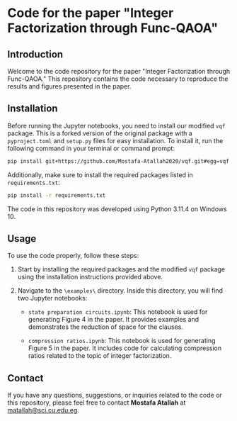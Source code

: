 # Code for the paper "Integer Factorization through Func-QAOA" 

## Introduction

Welcome to the code repository for the paper "Integer Factorization through Func-QAOA." This repository contains the code necessary to reproduce the results and figures presented in the paper.

## Installation

Before running the Jupyter notebooks, you need to install our modified `vqf` package. This is a forked version of the original package with a `pyproject.toml` and `setup.py` files for easy installation. To install it, run the following command in your terminal or command prompt:

```bash
pip install git+https://github.com/Mostafa-Atallah2020/vqf.git#egg=vqf
```

Additionally, make sure to install the required packages listed in `requirements.txt`:

```bash
pip install -r requirements.txt
```

The code in this repository was developed using Python 3.11.4 on Windows 10.

## Usage

To use the code properly, follow these steps:

1. Start by installing the required packages and the modified `vqf` package using the installation instructions provided above.

2. Navigate to the `\examples\` directory. Inside this directory, you will find two Jupyter notebooks:

    * `state preparation circuits.ipynb`: This notebook is used for generating Figure 4 in the paper. It provides examples and demonstrates the reduction of space for the clauses.

    * `compression ratios.ipynb`: This notebook is used for generating Figure 5 in the paper. It includes code for calculating compression ratios related to the topic of integer factorization.

## Contact

If you have any questions, suggestions, or inquiries related to the code or this repository, please feel free to contact **Mostafa Atallah** at matallah@sci.cu.edu.eg.


